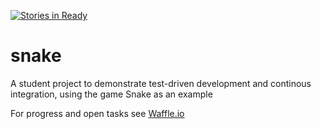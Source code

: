 [![Stories in Ready](https://badge.waffle.io/ina-demarco/snake.png?label=ready&title=Ready)](https://waffle.io/ina-demarco/snake)
# snake
A student project to demonstrate test-driven development and continous integration, using the game Snake as an example

For progress and open tasks see <a href="https://waffle.io/ina-demarco/snake">Waffle.io</a>
